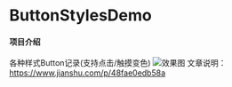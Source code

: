 # ButtonStylesDemo

#### 项目介绍
各种样式Button记录(支持点击/触摸变色)
![效果图](https://gitee.com/dawnling/ButtonStylesDemo/blob/master/resultPic/gif.gif)
文章说明：https://www.jianshu.com/p/48fae0edb58a
